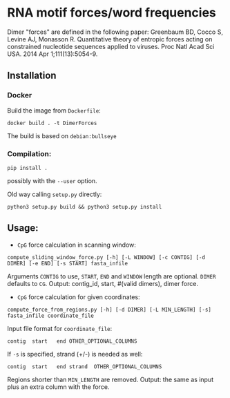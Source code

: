 # RNA motif forces/word frequencies

Dimer "forces" are defined in the following paper:
Greenbaum BD, Cocco S, Levine AJ, Monasson R. Quantitative theory of entropic forces acting on constrained nucleotide sequences applied to viruses. Proc Natl Acad Sci USA. 2014 Apr 1;111(13):5054-9.

## Installation

### Docker
Build the image from `Dockerfile`:
```
docker build . -t DimerForces
```
The build is based on `debian:bullseye`

### Compilation: 
```
pip install . 
```
possibly with the `--user` option.

Old way calling `setup.py` directly:
```
python3 setup.py build && python3 setup.py install
```

## Usage:
* `CpG` force calculation in scanning window:
```
compute_sliding_window_force.py [-h] [-L WINDOW] [-c CONTIG] [-d DIMER] [-e END] [-s START] fasta_infile
```
Arguments `CONTIG` to use, `START`, `END` and `WINDOW` length are optional. `DIMER` defaults to `CG`.
Output: contig_id, start, #(valid dimers), dimer force.

* `CpG` force calculation for given coordinates:
```
compute_force_from_regions.py [-h] [-d DIMER] [-L MIN_LENGTH] [-s] fasta_infile coordinate_file
```
Input file format for `coordinate_file`:
```
contig	start	end	OTHER_OPTIONAL_COLUMNS
```
If `-s` is specified, strand (+/-) is needed as well:
```
contig	start	end	strand	OTHER_OPTIONAL_COLUMNS
```
Regions shorter than `MIN_LENGTH` are removed.
Output: the same as input plus an extra column with the force.
